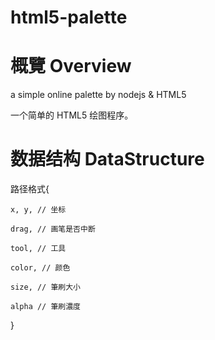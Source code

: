 html5-palette
=============


# 概覽 Overview

a simple online palette by nodejs &amp; HTML5

一个简单的 HTML5 绘图程序。

# 数据结构 DataStructure

路径格式{

    x, y, // 坐标
    
    drag, // 画笔是否中断
    
    tool, // 工具
    
    color, // 颜色
    
    size, // 筆刷大小
    
    alpha // 筆刷濃度
    
}
